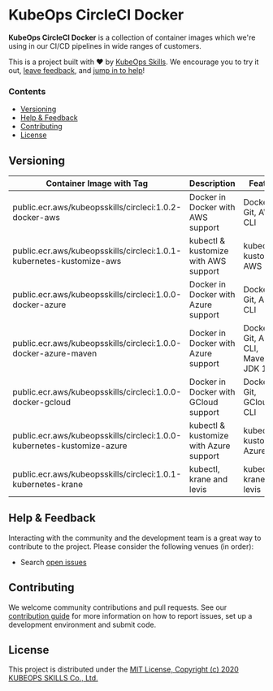# KubeOps CircleCI Docker

**KubeOps CircleCI Docker** is a collection of container images which we're using in our CI/CD pipelines in wide ranges of customers.

This is a project built with ❤️ by [KubeOps Skills](https://www.kubeops.guru). We encourage you to try it out, [leave feedback](#help--feedback), and [jump in to help](#contributing)!

### Contents
- [Versioning](#versioning)
- [Help & Feedback](#help--feedback)
- [Contributing](#contributing)
- [License](#license)

## Versioning
| Container Image with Tag | Description | Feature |
|----------------|------------ |---------------------|
| public.ecr.aws/kubeopsskills/circleci:1.0.2-docker-aws | Docker in Docker with AWS support | Docker, Git, AWS CLI |
| public.ecr.aws/kubeopsskills/circleci:1.0.1-kubernetes-kustomize-aws | kubectl & kustomize with AWS support  | kubectl, kustomize, AWS CLI |
| public.ecr.aws/kubeopsskills/circleci:1.0.0-docker-azure | Docker in Docker with Azure support | Docker, Git, Azure CLI |
| public.ecr.aws/kubeopsskills/circleci:1.0.0-docker-azure-maven | Docker in Docker with Azure support | Docker, Git, Azure CLI, Maven, JDK 11 |
| public.ecr.aws/kubeopsskills/circleci:1.0.0-docker-gcloud | Docker in Docker with GCloud support | Docker, Git, GCloud CLI |
| public.ecr.aws/kubeopsskills/circleci:1.0.0-kubernetes-kustomize-azure | kubectl & kustomize with Azure support | kubectl, kustomize, Azure CLI |
| public.ecr.aws/kubeopsskills/circleci:1.0.1-kubernetes-krane | kubectl, krane and levis | kubectl, krane, levis |

## Help & Feedback
Interacting with the community and the development team is a great way to
contribute to the project. Please consider the following venues (in order):

* Search [open issues](https://github.com/kubeopsskills/circleci-docker/issues)

## Contributing

We welcome community contributions and pull requests. See our [contribution
guide](./CONTRIBUTING.md) for more information on how to report issues, set up a
development environment and submit code.

## License

This project is distributed under the [MIT License, Copyright (c) 2020 KUBEOPS SKILLS Co., Ltd.](./LICENSE)